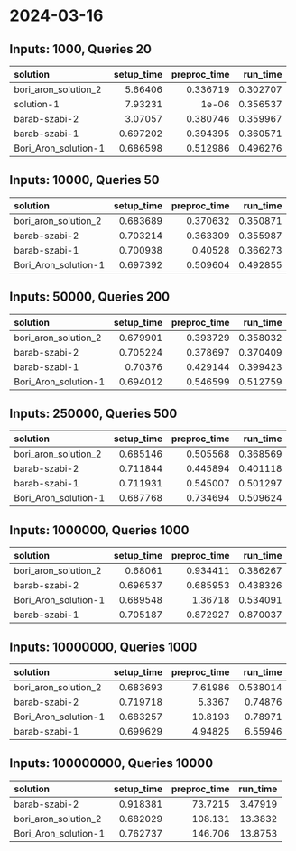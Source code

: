 # 2024-03-16

## Inputs: 1000, Queries 20

| solution             |   setup_time |   preproc_time |   run_time |
|:---------------------|-------------:|---------------:|-----------:|
| bori_aron_solution_2 |     5.66406  |       0.336719 |   0.302707 |
| solution-1           |     7.93231  |       1e-06    |   0.356537 |
| barab-szabi-2        |     3.07057  |       0.380746 |   0.359967 |
| barab-szabi-1        |     0.697202 |       0.394395 |   0.360571 |
| Bori_Aron_solution-1 |     0.686598 |       0.512986 |   0.496276 |

## Inputs: 10000, Queries 50

| solution             |   setup_time |   preproc_time |   run_time |
|:---------------------|-------------:|---------------:|-----------:|
| bori_aron_solution_2 |     0.683689 |       0.370632 |   0.350871 |
| barab-szabi-2        |     0.703214 |       0.363309 |   0.355987 |
| barab-szabi-1        |     0.700938 |       0.40528  |   0.366273 |
| Bori_Aron_solution-1 |     0.697392 |       0.509604 |   0.492855 |

## Inputs: 50000, Queries 200

| solution             |   setup_time |   preproc_time |   run_time |
|:---------------------|-------------:|---------------:|-----------:|
| bori_aron_solution_2 |     0.679901 |       0.393729 |   0.358032 |
| barab-szabi-2        |     0.705224 |       0.378697 |   0.370409 |
| barab-szabi-1        |     0.70376  |       0.429144 |   0.399423 |
| Bori_Aron_solution-1 |     0.694012 |       0.546599 |   0.512759 |

## Inputs: 250000, Queries 500

| solution             |   setup_time |   preproc_time |   run_time |
|:---------------------|-------------:|---------------:|-----------:|
| bori_aron_solution_2 |     0.685146 |       0.505568 |   0.368569 |
| barab-szabi-2        |     0.711844 |       0.445894 |   0.401118 |
| barab-szabi-1        |     0.711931 |       0.545007 |   0.501297 |
| Bori_Aron_solution-1 |     0.687768 |       0.734694 |   0.509624 |

## Inputs: 1000000, Queries 1000

| solution             |   setup_time |   preproc_time |   run_time |
|:---------------------|-------------:|---------------:|-----------:|
| bori_aron_solution_2 |     0.68061  |       0.934411 |   0.386267 |
| barab-szabi-2        |     0.696537 |       0.685953 |   0.438326 |
| Bori_Aron_solution-1 |     0.689548 |       1.36718  |   0.534091 |
| barab-szabi-1        |     0.705187 |       0.872927 |   0.870037 |

## Inputs: 10000000, Queries 1000

| solution             |   setup_time |   preproc_time |   run_time |
|:---------------------|-------------:|---------------:|-----------:|
| bori_aron_solution_2 |     0.683693 |        7.61986 |   0.538014 |
| barab-szabi-2        |     0.719718 |        5.3367  |   0.74876  |
| Bori_Aron_solution-1 |     0.683257 |       10.8193  |   0.78971  |
| barab-szabi-1        |     0.699629 |        4.94825 |   6.55946  |

## Inputs: 100000000, Queries 10000

| solution             |   setup_time |   preproc_time |   run_time |
|:---------------------|-------------:|---------------:|-----------:|
| barab-szabi-2        |     0.918381 |        73.7215 |    3.47919 |
| bori_aron_solution_2 |     0.682029 |       108.131  |   13.3832  |
| Bori_Aron_solution-1 |     0.762737 |       146.706  |   13.8753  |